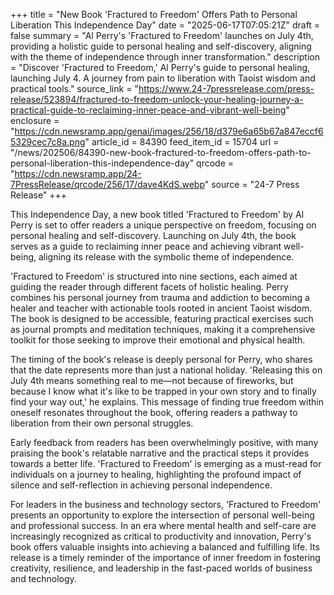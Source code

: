 +++
title = "New Book 'Fractured to Freedom' Offers Path to Personal Liberation This Independence Day"
date = "2025-06-17T07:05:21Z"
draft = false
summary = "Al Perry's 'Fractured to Freedom' launches on July 4th, providing a holistic guide to personal healing and self-discovery, aligning with the theme of independence through inner transformation."
description = "Discover 'Fractured to Freedom,' Al Perry's guide to personal healing, launching July 4. A journey from pain to liberation with Taoist wisdom and practical tools."
source_link = "https://www.24-7pressrelease.com/press-release/523894/fractured-to-freedom-unlock-your-healing-journey-a-practical-guide-to-reclaiming-inner-peace-and-vibrant-well-being"
enclosure = "https://cdn.newsramp.app/genai/images/256/18/d379e6a65b67a847eccf65329cec7c8a.png"
article_id = 84390
feed_item_id = 15704
url = "/news/202506/84390-new-book-fractured-to-freedom-offers-path-to-personal-liberation-this-independence-day"
qrcode = "https://cdn.newsramp.app/24-7PressRelease/qrcode/256/17/dave4KdS.webp"
source = "24-7 Press Release"
+++

<p>This Independence Day, a new book titled 'Fractured to Freedom' by Al Perry is set to offer readers a unique perspective on freedom, focusing on personal healing and self-discovery. Launching on July 4th, the book serves as a guide to reclaiming inner peace and achieving vibrant well-being, aligning its release with the symbolic theme of independence.</p><p>'Fractured to Freedom' is structured into nine sections, each aimed at guiding the reader through different facets of holistic healing. Perry combines his personal journey from trauma and addiction to becoming a healer and teacher with actionable tools rooted in ancient Taoist wisdom. The book is designed to be accessible, featuring practical exercises such as journal prompts and meditation techniques, making it a comprehensive toolkit for those seeking to improve their emotional and physical health.</p><p>The timing of the book's release is deeply personal for Perry, who shares that the date represents more than just a national holiday. 'Releasing this on July 4th means something real to me—not because of fireworks, but because I know what it's like to be trapped in your own story and to finally find your way out,' he explains. This message of finding true freedom within oneself resonates throughout the book, offering readers a pathway to liberation from their own personal struggles.</p><p>Early feedback from readers has been overwhelmingly positive, with many praising the book's relatable narrative and the practical steps it provides towards a better life. 'Fractured to Freedom' is emerging as a must-read for individuals on a journey to healing, highlighting the profound impact of silence and self-reflection in achieving personal independence.</p><p>For leaders in the business and technology sectors, 'Fractured to Freedom' presents an opportunity to explore the intersection of personal well-being and professional success. In an era where mental health and self-care are increasingly recognized as critical to productivity and innovation, Perry's book offers valuable insights into achieving a balanced and fulfilling life. Its release is a timely reminder of the importance of inner freedom in fostering creativity, resilience, and leadership in the fast-paced worlds of business and technology.</p>